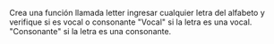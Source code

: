 Crea una función llamada letter ingresar cualquier letra del alfabeto y verifique si es vocal o consonante
"Vocal" si la letra es una vocal.
"Consonante" si la letra es una consonante.
